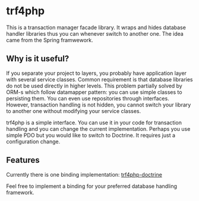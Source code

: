 trf4php
=======

This is a transaction manager facade library. It wraps and hides database handler libraries thus you can whenever switch to another one. The idea came from the Spring framwework.

Why is it useful?
-----------------

If you separate your project to layers, you probably have application layer with several service classes. Common requirement is that database libraries do not be used directly
in higher levels. This problem partially solved by ORM-s which follow datamapper pattern: you can use simple classes to persisting them. You can even use repositories through interfaces.
However, transaction handling is not hidden, you cannot switch your library to another one without modifying your service classes.

trf4php is a simple interface. You can use it in your code for transaction handling and you can change the current implementation. Perhaps you use simple PDO but you would like to switch to Doctrine. It requires just a configuration change.

Features
--------

Currently there is one binding implementation: [trf4php-doctrine](https://github.com/szjani/trf4php-doctrine)

Feel free to implement a binding for your preferred database handling framework.
